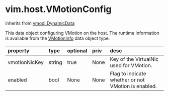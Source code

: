 vim.host.VMotionConfig
======================
inherits from [vmodl.DynamicData](docs/vmodl.DynamicData.md)


This data object configuring VMotion on the host.   The runtime information is available from the    <a href="vim.host.VMotionInfo.md">VMotionInfo</a> data object type.

| property | type | optional | priv | desc |
|:---------|:-----|:---------|:-----|:-----|
| vmotionNicKey | string | true | None | Key of the VirtualNic used for VMotion. |
| enabled | bool | None | None | Flag to indicate whether or not VMotion is enabled. |



